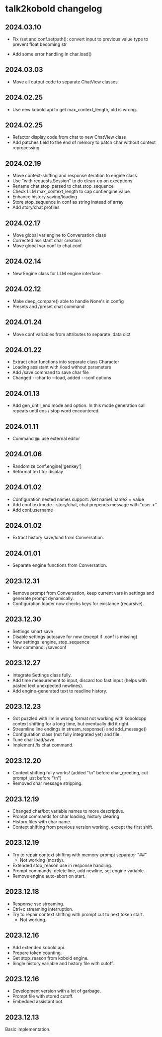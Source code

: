 # talk2kobold changelog

## 2024.03.10

- Fix /set and conf.setpath(): convert input to previous value type
    to prevent float becoming str

- Add some error handling in char.load()

## 2024.03.03

- Move all output code to separate ChatView classes

## 2024.02.25

- Use new kobold api to get max_context_length, old is wrong.

## 2024.02.25

- Refactor display code from chat to new ChatView class
- Add patches field to the end of memory to patch char
    without context reprocessing

## 2024.02.19

- Move context-shifting and response iteration to engine class
- Use "with requests.Session" to do clean-up on exceptions
- Rename chat.stop_parsed to chat.stop_sequence
- Check LLM max_context_length to cap conf.engine value
- Enhance history saving/loading
- Store stop_sequence in conf as string instead of array
- Add story/chat profiles

## 2024.02.17

- Move global var engine to Conversation class
- Corrected assistant char creation
- Move global var conf to chat.conf

## 2024.02.14

- New Engine class for LLM engine interface

## 2024.02.12

- Make deep_compare() able to handle None's in config
- Presets and /preset chat command

## 2024.01.24

- Move conf variables from attributes to separate .data dict

## 2024.01.22

- Extract char functions into separate class Character
- Loading assistant with /load without parameters
- Add /save command to save char file
- Changed --char to --load, added --conf options

## 2024.01.13

- Add gen_until_end mode and option.
    In this mode generation call repeats until eos / stop word encountered.

## 2024.01.11

- Command @: use external editor

## 2024.01.06

- Randomize conf.engine['genkey']
- Reformat text for display

## 2024.01.02

- Configuration nested names support: /set name1.name2 = value
- Add conf.textmode - story/chat, chat prepends message with "user >"
- Add conf.username

## 2024.01.02

- Extract history save/load from Conversation.

## 2024.01.01

- Separate engine functions from Conversation.

## 2023.12.31

- Remove prompt from Conversation, keep current vars in settings
    and generate prompt dynamically.
- Configuration loader now checks keys for existance (recursive).

## 2023.12.30

- Settings smart save
- Disable settings autosave for now (except if .conf is missing)
- New settings: engine, stop_sequence
- New command: /saveconf

## 2023.12.27

- Integrate Settings class fully.
- Add time measurement to input, discard too fast input
    (helps with pasted text unexpected newlines).
- Add engine-generated text to readline history.

## 2023.12.23

- Got puzzled with llm in wrong format not working with koboldcpp
    context shifting for a long time, but eventually did it right.
- Streamline line endings in stream_response() and add_message()
- Configuration class (not fully integrated yet) and file.
- Tune char load/save.
- Implement /ls chat command.

## 2023.12.20

- Context shifting fully works!
      (added "\n" before char_greeting, cut prompt just before "\n")
- Removed char message stripping.

## 2023.12.19

- Changed char/bot variable names to more descriptive.
- Prompt commands for char loading, history clearing
- History files with char name.
- Context shifting from previous version working, except the first shift.

## 2023.12.19

- Try to repair context shifting with memory-prompt separator "##"
    - Not working (mostly).
- Extended stop_reason use in response handling.
- Prompt commands: delete line, add newline, set engine variable.
- Remove engine auto-abort on start.

## 2023.12.18

- Response sse streaming.
- Ctrl+c streaming interruption.
- Try to repair context shifting with prompt cut to next token start.
    - Not working.

## 2023.12.16

- Add extended kobold api.
- Prepare token counting.
- Get stop_reason from kobold engine.
- Single history variable and history file with cutoff.

## 2023.12.16

- Development version with a lot of garbage.
- Prompt file with stored cutoff.
- Embedded assistant bot.

## 2023.12.13

Basic implementation.
